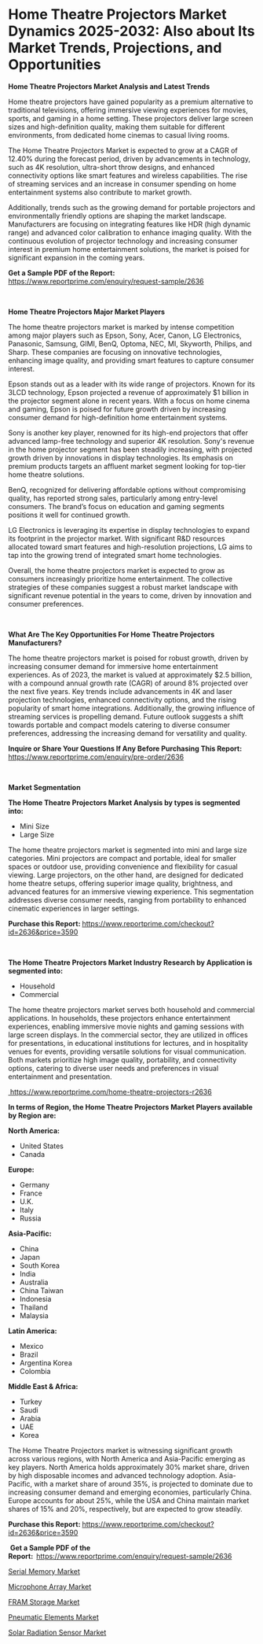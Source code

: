 <p><h1>Home Theatre Projectors Market Dynamics 2025-2032: Also about Its Market Trends, Projections, and Opportunities</h1></p><p><strong>Home Theatre Projectors Market Analysis and Latest Trends</strong></p>
<p><p>Home theatre projectors have gained popularity as a premium alternative to traditional televisions, offering immersive viewing experiences for movies, sports, and gaming in a home setting. These projectors deliver large screen sizes and high-definition quality, making them suitable for different environments, from dedicated home cinemas to casual living rooms.</p><p>The Home Theatre Projectors Market is expected to grow at a CAGR of 12.40% during the forecast period, driven by advancements in technology, such as 4K resolution, ultra-short throw designs, and enhanced connectivity options like smart features and wireless capabilities. The rise of streaming services and an increase in consumer spending on home entertainment systems also contribute to market growth. </p><p>Additionally, trends such as the growing demand for portable projectors and environmentally friendly options are shaping the market landscape. Manufacturers are focusing on integrating features like HDR (high dynamic range) and advanced color calibration to enhance imaging quality. With the continuous evolution of projector technology and increasing consumer interest in premium home entertainment solutions, the market is poised for significant expansion in the coming years.</p></p>
<p><strong>Get a Sample PDF of the Report:&nbsp;</strong> <a href="https://www.reportprime.com/enquiry/request-sample/2636?utm_campaign=1119&utm_medium=2&utm_source=Github&utm_content=ia&utm_term=18032025&utm_id=home-theatre-projectors">https://www.reportprime.com/enquiry/request-sample/2636</a></p>
<p>&nbsp;</p>
<p><strong>Home Theatre Projectors Major Market Players</strong></p>
<p><p>The home theatre projectors market is marked by intense competition among major players such as Epson, Sony, Acer, Canon, LG Electronics, Panasonic, Samsung, GIMI, BenQ, Optoma, NEC, MI, Skyworth, Philips, and Sharp. These companies are focusing on innovative technologies, enhancing image quality, and providing smart features to capture consumer interest.</p><p>Epson stands out as a leader with its wide range of projectors. Known for its 3LCD technology, Epson projected a revenue of approximately $1 billion in the projector segment alone in recent years. With a focus on home cinema and gaming, Epson is poised for future growth driven by increasing consumer demand for high-definition home entertainment systems.</p><p>Sony is another key player, renowned for its high-end projectors that offer advanced lamp-free technology and superior 4K resolution. Sony's revenue in the home projector segment has been steadily increasing, with projected growth driven by innovations in display technologies. Its emphasis on premium products targets an affluent market segment looking for top-tier home theatre solutions.</p><p>BenQ, recognized for delivering affordable options without compromising quality, has reported strong sales, particularly among entry-level consumers. The brand’s focus on education and gaming segments positions it well for continued growth. </p><p>LG Electronics is leveraging its expertise in display technologies to expand its footprint in the projector market. With significant R&D resources allocated toward smart features and high-resolution projections, LG aims to tap into the growing trend of integrated smart home technologies.</p><p>Overall, the home theatre projectors market is expected to grow as consumers increasingly prioritize home entertainment. The collective strategies of these companies suggest a robust market landscape with significant revenue potential in the years to come, driven by innovation and consumer preferences.</p></p>
<p>&nbsp;</p>
<p><strong>What Are The Key Opportunities For Home Theatre Projectors Manufacturers?</strong></p>
<p><p>The home theatre projectors market is poised for robust growth, driven by increasing consumer demand for immersive home entertainment experiences. As of 2023, the market is valued at approximately $2.5 billion, with a compound annual growth rate (CAGR) of around 8% projected over the next five years. Key trends include advancements in 4K and laser projection technologies, enhanced connectivity options, and the rising popularity of smart home integrations. Additionally, the growing influence of streaming services is propelling demand. Future outlook suggests a shift towards portable and compact models catering to diverse consumer preferences, addressing the increasing demand for versatility and quality.</p></p>
<p><strong>Inquire or Share Your Questions If Any Before Purchasing This Report:</strong> <a href="https://www.reportprime.com/enquiry/pre-order/2636?utm_campaign=1119&utm_medium=2&utm_source=Github&utm_content=ia&utm_term=18032025&utm_id=home-theatre-projectors">https://www.reportprime.com/enquiry/pre-order/2636</a></p>
<p>&nbsp;</p>
<p><strong>Market Segmentation</strong></p>
<p><strong>The Home Theatre Projectors Market Analysis by types is segmented into:</strong></p>
<p><ul><li>Mini Size</li><li>Large Size</li></ul></p>
<p><p>The home theatre projectors market is segmented into mini and large size categories. Mini projectors are compact and portable, ideal for smaller spaces or outdoor use, providing convenience and flexibility for casual viewing. Large projectors, on the other hand, are designed for dedicated home theatre setups, offering superior image quality, brightness, and advanced features for an immersive viewing experience. This segmentation addresses diverse consumer needs, ranging from portability to enhanced cinematic experiences in larger settings.</p></p>
<p><strong>Purchase this Report:&nbsp;</strong><a href="https://www.reportprime.com/checkout?id=2636&price=3590&utm_campaign=1119&utm_medium=2&utm_source=Github&utm_content=ia&utm_term=18032025&utm_id=home-theatre-projectors">https://www.reportprime.com/checkout?id=2636&price=3590</a></p>
<p>&nbsp;</p>
<p><strong>The Home Theatre Projectors Market Industry Research by Application is segmented into:</strong></p>
<p><ul><li>Household</li><li>Commercial</li></ul></p>
<p><p>The home theatre projectors market serves both household and commercial applications. In households, these projectors enhance entertainment experiences, enabling immersive movie nights and gaming sessions with large screen displays. In the commercial sector, they are utilized in offices for presentations, in educational institutions for lectures, and in hospitality venues for events, providing versatile solutions for visual communication. Both markets prioritize high image quality, portability, and connectivity options, catering to diverse user needs and preferences in visual entertainment and presentation.</p></p>
<p><a href="https://www.reportprime.com/home-theatre-projectors-r2636?utm_campaign=1119&utm_medium=2&utm_source=Github&utm_content=ia&utm_term=18032025&utm_id=home-theatre-projectors">&nbsp;https://www.reportprime.com/home-theatre-projectors-r2636</a></p>
<p><strong>In terms of Region, the Home Theatre Projectors Market Players available by Region are:</strong></p>
<p>
    <p> <strong> North America: </strong>
        <ul>
            <li>United States</li>
            <li>Canada</li>
        </ul>
        </p> 
    <p> <strong> Europe: </strong>
        <ul>
            <li>Germany</li>
            <li>France</li>
            <li>U.K.</li>
            <li>Italy</li>
            <li>Russia</li>
        </ul>
        </p> 
    <p> <strong> Asia-Pacific: </strong>
        <ul>
            <li>China</li>
            <li>Japan</li>
            <li>South Korea</li>
            <li>India</li>
            <li>Australia</li>
            <li>China Taiwan</li>
            <li>Indonesia</li>
            <li>Thailand</li>
            <li>Malaysia</li>
        </ul>
        </p> 
    <p> <strong> Latin America: </strong>
        <ul>
            <li>Mexico</li>
            <li>Brazil</li>
            <li>Argentina Korea</li>
            <li>Colombia</li>
        </ul>
        </p> 
    <p> <strong> Middle East & Africa: </strong>
        <ul>
            <li>Turkey</li>
            <li>Saudi</li>
            <li>Arabia</li>
            <li>UAE</li>
            <li>Korea</li>
        </ul>
    </p>
    </p>
<p><p>The Home Theatre Projectors market is witnessing significant growth across various regions, with North America and Asia-Pacific emerging as key players. North America holds approximately 30% market share, driven by high disposable incomes and advanced technology adoption. Asia-Pacific, with a market share of around 35%, is projected to dominate due to increasing consumer demand and emerging economies, particularly China. Europe accounts for about 25%, while the USA and China maintain market shares of 15% and 20%, respectively, but are expected to grow steadily.</p></p>
<p><strong>Purchase this Report: </strong><a href="https://www.reportprime.com/checkout?id=2636&price=3590&utm_campaign=1119&utm_medium=2&utm_source=Github&utm_content=ia&utm_term=18032025&utm_id=home-theatre-projectors">https://www.reportprime.com/checkout?id=2636&price=3590</a></p>
<p>&nbsp;<strong>Get a Sample PDF of the Report:&nbsp;&nbsp;</strong><a href="https://www.reportprime.com/enquiry/request-sample/2636?utm_campaign=1119&utm_medium=2&utm_source=Github&utm_content=ia&utm_term=18032025&utm_id=home-theatre-projectors">https://www.reportprime.com/enquiry/request-sample/2636</a></p>
<p><strong></strong></p>
<p><p><a href="https://github.com/gerdabatiskzv9/Market-Research-Report-List-1/blob/main/serial-memory-market.md?utm_campaign=1119&utm_medium=2&utm_source=Github&utm_content=ia&utm_term=18032025&utm_id=home-theatre-projectors">Serial Memory Market</a></p><p><a href="https://github.com/pimanoruman/Market-Research-Report-List-1/blob/main/microphone-array-market.md?utm_campaign=1119&utm_medium=2&utm_source=Github&utm_content=ia&utm_term=18032025&utm_id=home-theatre-projectors">Microphone Array Market</a></p><p><a href="https://github.com/JakirUddin651/Market-Research-Report-List-2/blob/main/fram-storage-market.md?utm_campaign=1119&utm_medium=2&utm_source=Github&utm_content=ia&utm_term=18032025&utm_id=home-theatre-projectors">FRAM Storage Market</a></p><p><a href="https://github.com/sungbruington660/Market-Research-Report-List-1/blob/main/pneumatic-elements-market.md?utm_campaign=1119&utm_medium=2&utm_source=Github&utm_content=ia&utm_term=18032025&utm_id=home-theatre-projectors">Pneumatic Elements Market</a></p><p><a href="https://github.com/bensemilia864/Market-Research-Report-List-1/blob/main/solar-radiation-sensor-market.md?utm_campaign=1119&utm_medium=2&utm_source=Github&utm_content=ia&utm_term=18032025&utm_id=home-theatre-projectors">Solar Radiation Sensor Market</a></p></p>